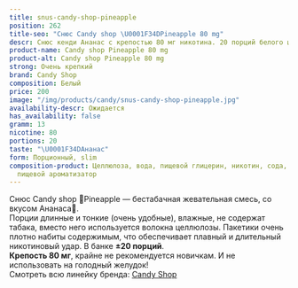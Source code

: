 ```yaml
---
title: snus-candy-shop-pineapple
position: 262
title-seo: "Снюс Candy shop \U0001F34DPineapple 80 mg"
descr: Снюс кенди Ананас с крепостью 80 мг никотина. 20 порций белого цвета.
product-name: Candy shop Pineapple 80 mg
product-alt: Candy shop Pineapple 80 mg
strong: Очень крепкий
brand: Candy Shop
composition: Белый
price: 200
image: "/img/products/candy/snus-candy-shop-pineapple.jpg"
availability-descr: Ожидается
has_availability: false
gramm: 13
nicotine: 80
portions: 20
taste: "\U0001F34DАнанас"
form: Порционный, slim
composition-product: Целлюлоза, вода, пищевой глицерин, никотин, сода, карбонат натрия,
  пищевой ароматизатор
---
```


Снюс Candy shop 🍍Pineapple — бестабачная жевательная смесь, со вкусом Ананаса🍍.<br>
Порции длинные и тонкие (очень удобные),  влажные, не содержат табака, вместо него используется волокна целлюлозы. Пакетики очень плотно набиты содержимым, что обеспечивает плавный и длительный никотиновый удар. В банке **±20 порций**.<br>
**Крепость 80 мг**, крайне не рекомендуется новичкам. И не использовать на голодный желудок!<br>
Смотреть всю линейку бренда: <a href="/candy-shop-snus">Candy Shop</a>